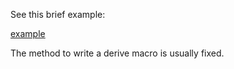 See this brief example:

[example](https://github.com/kingwingfly/encrypt-config/tree/dev/encrypt-config-derive/src)

The method to write a derive macro is usually fixed.
